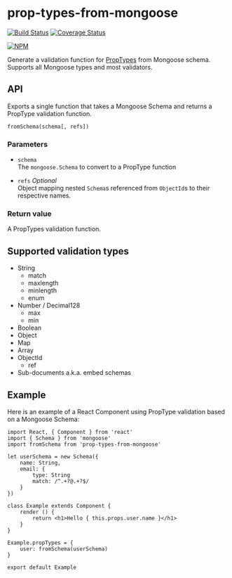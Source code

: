 # prop-types-from-mongoose
[![Build Status](https://travis-ci.org/RedHatter/prop-types-from-mongoose.svg?branch=master)](https://travis-ci.org/RedHatter/prop-types-from-mongoose)
[![Coverage Status](https://coveralls.io/repos/github/RedHatter/prop-types-from-mongoose/badge.svg?branch=master)](https://coveralls.io/github/RedHatter/prop-types-from-mongoose?branch=master)

[![NPM](https://nodei.co/npm/prop-types-from-mongoose.png)](https://nodei.co/npm/prop-types-from-mongoose/)

Generate a validation function for [PropTypes](https://github.com/facebook/prop-types) from Mongoose schema. Supports all Mongoose types and most validators.

## API
Exports a single function that takes a Mongoose Schema and returns a PropType validation function.

    fromSchema(schema[, refs])

### Parameters

* `schema`  
    The `mongoose.Schema` to convert to a PropType function

* `refs` *Optional*   
    Object mapping nested `Schema`s referenced from `ObjectId`s to their respective names.

### Return value

A PropTypes validation function.

## Supported validation types

* String
    - match
    - maxlength
    - minlength
    - enum
* Number / Decimal128
    - max
    - min
* Boolean
* Object
* Map
* Array
* ObjectId
    - ref
* Sub-documents a.k.a. embed schemas

## Example

Here is an example of a React Component using PropType validation based on a Mongoose Schema:

    import React, { Component } from 'react'
    import { Schema } from 'mongoose'
    import fromSchema from 'prop-types-from-mongoose'

    let userSchema = new Schema({
        name: String,
        email: {
            type: String
            match: /^.+?@.+?$/
        }
    })

    class Example extends Component {
        render () {
            return <h1>Hello { this.props.user.name }</h1>
        }
    }

    Example.propTypes = {
        user: fromSchema(userSchema)
    }

    export default Example
